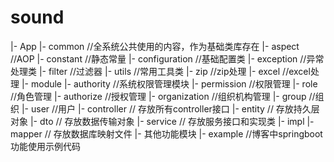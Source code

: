 # sound
|- App
|- common                    //全系统公共使用的内容，作为基础类库存在
   |- aspect                 //AOP
   |- constant               //静态常量
   |- configuration          //基础配置类
   |- exception              //异常处理类
   |- filter                 //过滤器
   |- utils                  //常用工具类
     |- zip                  //zip处理
     |- excel                //excel处理
|- module
   |- authority              //系统权限管理模块
     |- permission           //权限管理
     |- role                 //角色管理
     |- authorize            //授权管理
   |- organization           //组织机构管理
     |- group                //组织
     |- user                 //用户
       |- controller         // 存放所有controller接口
       |- entity             // 存放持久层对象
       |- dto                // 存放数据传输对象
       |- service            // 存放服务接口和实现类
          |- impl
       |- mapper             // 存放数据库映射文件
   |- 其他功能模块
|- example             //博客中springboot功能使用示例代码
